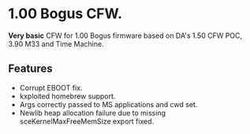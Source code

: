 # 1.00 Bogus CFW.

**Very basic** CFW for 1.00 Bogus firmware based on DA's 1.50 CFW POC, 3.90 M33 and Time Machine.

## Features

- Corrupt EBOOT fix.
- kxploited homebrew support.
- Args correctly passed to MS applications and cwd set.
- Newlib heap allocation failure due to missing sceKernelMaxFreeMemSize export fixed. 